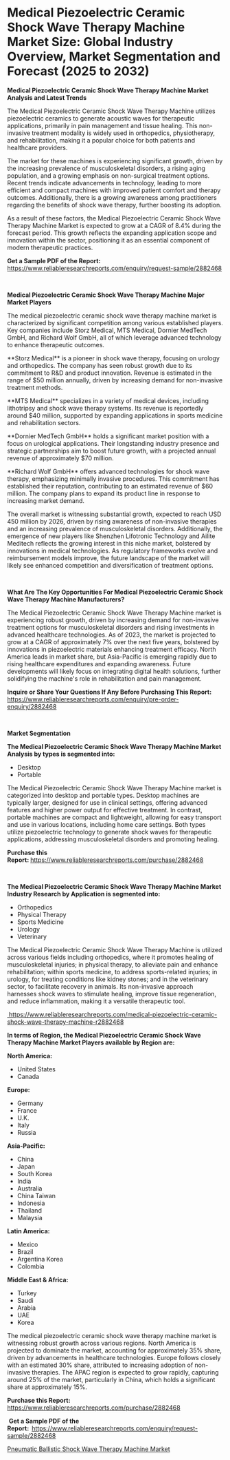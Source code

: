 <p><h1>Medical Piezoelectric Ceramic Shock Wave Therapy Machine Market Size: Global Industry Overview, Market Segmentation and Forecast (2025 to 2032)</h1></p><p><strong>Medical Piezoelectric Ceramic Shock Wave Therapy Machine Market Analysis and Latest Trends</strong></p>
<p><p>The Medical Piezoelectric Ceramic Shock Wave Therapy Machine utilizes piezoelectric ceramics to generate acoustic waves for therapeutic applications, primarily in pain management and tissue healing. This non-invasive treatment modality is widely used in orthopedics, physiotherapy, and rehabilitation, making it a popular choice for both patients and healthcare providers. </p><p>The market for these machines is experiencing significant growth, driven by the increasing prevalence of musculoskeletal disorders, a rising aging population, and a growing emphasis on non-surgical treatment options. Recent trends indicate advancements in technology, leading to more efficient and compact machines with improved patient comfort and therapy outcomes. Additionally, there is a growing awareness among practitioners regarding the benefits of shock wave therapy, further boosting its adoption. </p><p>As a result of these factors, the Medical Piezoelectric Ceramic Shock Wave Therapy Machine Market is expected to grow at a CAGR of 8.4% during the forecast period. This growth reflects the expanding application scope and innovation within the sector, positioning it as an essential component of modern therapeutic practices.</p></p>
<p><strong>Get a Sample PDF of the Report:&nbsp;</strong> <a href="https://www.reliableresearchreports.com/enquiry/request-sample/2882468?utm_campaign=3061&utm_medium=2&utm_source=Github&utm_content=ia&utm_term=13032025&utm_id=medical-piezoelectric-ceramic-shock-wave-therapy-machine">https://www.reliableresearchreports.com/enquiry/request-sample/2882468</a></p>
<p>&nbsp;</p>
<p><strong>Medical Piezoelectric Ceramic Shock Wave Therapy Machine Major Market Players</strong></p>
<p><p>The medical piezoelectric ceramic shock wave therapy machine market is characterized by significant competition among various established players. Key companies include Storz Medical, MTS Medical, Dornier MedTech GmbH, and Richard Wolf GmbH, all of which leverage advanced technology to enhance therapeutic outcomes.</p><p>**Storz Medical** is a pioneer in shock wave therapy, focusing on urology and orthopedics. The company has seen robust growth due to its commitment to R&D and product innovation. Revenue is estimated in the range of $50 million annually, driven by increasing demand for non-invasive treatment methods.</p><p>**MTS Medical** specializes in a variety of medical devices, including lithotripsy and shock wave therapy systems. Its revenue is reportedly around $40 million, supported by expanding applications in sports medicine and rehabilitation sectors.</p><p>**Dornier MedTech GmbH** holds a significant market position with a focus on urological applications. Their longstanding industry presence and strategic partnerships aim to boost future growth, with a projected annual revenue of approximately $70 million.</p><p>**Richard Wolf GmbH** offers advanced technologies for shock wave therapy, emphasizing minimally invasive procedures. This commitment has established their reputation, contributing to an estimated revenue of $60 million. The company plans to expand its product line in response to increasing market demand.</p><p>The overall market is witnessing substantial growth, expected to reach USD 450 million by 2026, driven by rising awareness of non-invasive therapies and an increasing prevalence of musculoskeletal disorders. Additionally, the emergence of new players like Shenzhen Lifotronic Technology and Ailite Meditech reflects the growing interest in this niche market, bolstered by innovations in medical technologies. As regulatory frameworks evolve and reimbursement models improve, the future landscape of the market will likely see enhanced competition and diversification of treatment options.</p></p>
<p>&nbsp;</p>
<p><strong>What Are The Key Opportunities For Medical Piezoelectric Ceramic Shock Wave Therapy Machine Manufacturers?</strong></p>
<p><p>The Medical Piezoelectric Ceramic Shock Wave Therapy Machine market is experiencing robust growth, driven by increasing demand for non-invasive treatment options for musculoskeletal disorders and rising investments in advanced healthcare technologies. As of 2023, the market is projected to grow at a CAGR of approximately 7% over the next five years, bolstered by innovations in piezoelectric materials enhancing treatment efficacy. North America leads in market share, but Asia-Pacific is emerging rapidly due to rising healthcare expenditures and expanding awareness. Future developments will likely focus on integrating digital health solutions, further solidifying the machine's role in rehabilitation and pain management.</p></p>
<p><strong>Inquire or Share Your Questions If Any Before Purchasing This Report:</strong> <a href="https://www.reliableresearchreports.com/enquiry/pre-order-enquiry/2882468?utm_campaign=3061&utm_medium=2&utm_source=Github&utm_content=ia&utm_term=13032025&utm_id=medical-piezoelectric-ceramic-shock-wave-therapy-machine">https://www.reliableresearchreports.com/enquiry/pre-order-enquiry/2882468</a></p>
<p>&nbsp;</p>
<p><strong>Market Segmentation</strong></p>
<p><strong>The Medical Piezoelectric Ceramic Shock Wave Therapy Machine Market Analysis by types is segmented into:</strong></p>
<p><ul><li>Desktop</li><li>Portable</li></ul></p>
<p><p>The Medical Piezoelectric Ceramic Shock Wave Therapy Machine market is categorized into desktop and portable types. Desktop machines are typically larger, designed for use in clinical settings, offering advanced features and higher power output for effective treatment. In contrast, portable machines are compact and lightweight, allowing for easy transport and use in various locations, including home care settings. Both types utilize piezoelectric technology to generate shock waves for therapeutic applications, addressing musculoskeletal disorders and promoting healing.</p></p>
<p><strong>Purchase this Report:&nbsp;</strong><a href="https://www.reliableresearchreports.com/purchase/2882468?utm_campaign=3061&utm_medium=2&utm_source=Github&utm_content=ia&utm_term=13032025&utm_id=medical-piezoelectric-ceramic-shock-wave-therapy-machine">https://www.reliableresearchreports.com/purchase/2882468</a></p>
<p>&nbsp;</p>
<p><strong>The Medical Piezoelectric Ceramic Shock Wave Therapy Machine Market Industry Research by Application is segmented into:</strong></p>
<p><ul><li>Orthopedics</li><li>Physical Therapy</li><li>Sports Medicine</li><li>Urology</li><li>Veterinary</li></ul></p>
<p><p>The Medical Piezoelectric Ceramic Shock Wave Therapy Machine is utilized across various fields including orthopedics, where it promotes healing of musculoskeletal injuries; in physical therapy, to alleviate pain and enhance rehabilitation; within sports medicine, to address sports-related injuries; in urology, for treating conditions like kidney stones; and in the veterinary sector, to facilitate recovery in animals. Its non-invasive approach harnesses shock waves to stimulate healing, improve tissue regeneration, and reduce inflammation, making it a versatile therapeutic tool.</p></p>
<p><a href="https://www.reliableresearchreports.com/medical-piezoelectric-ceramic-shock-wave-therapy-machine-r2882468?utm_campaign=3061&utm_medium=2&utm_source=Github&utm_content=ia&utm_term=13032025&utm_id=medical-piezoelectric-ceramic-shock-wave-therapy-machine">&nbsp;https://www.reliableresearchreports.com/medical-piezoelectric-ceramic-shock-wave-therapy-machine-r2882468</a></p>
<p><strong>In terms of Region, the Medical Piezoelectric Ceramic Shock Wave Therapy Machine Market Players available by Region are:</strong></p>
<p>
    <p> <strong> North America: </strong>
        <ul>
            <li>United States</li>
            <li>Canada</li>
        </ul>
        </p> 
    <p> <strong> Europe: </strong>
        <ul>
            <li>Germany</li>
            <li>France</li>
            <li>U.K.</li>
            <li>Italy</li>
            <li>Russia</li>
        </ul>
        </p> 
    <p> <strong> Asia-Pacific: </strong>
        <ul>
            <li>China</li>
            <li>Japan</li>
            <li>South Korea</li>
            <li>India</li>
            <li>Australia</li>
            <li>China Taiwan</li>
            <li>Indonesia</li>
            <li>Thailand</li>
            <li>Malaysia</li>
        </ul>
        </p> 
    <p> <strong> Latin America: </strong>
        <ul>
            <li>Mexico</li>
            <li>Brazil</li>
            <li>Argentina Korea</li>
            <li>Colombia</li>
        </ul>
        </p> 
    <p> <strong> Middle East & Africa: </strong>
        <ul>
            <li>Turkey</li>
            <li>Saudi</li>
            <li>Arabia</li>
            <li>UAE</li>
            <li>Korea</li>
        </ul>
    </p>
    </p>
<p><p>The medical piezoelectric ceramic shock wave therapy machine market is witnessing robust growth across various regions. North America is projected to dominate the market, accounting for approximately 35% share, driven by advancements in healthcare technologies. Europe follows closely with an estimated 30% share, attributed to increasing adoption of non-invasive therapies. The APAC region is expected to grow rapidly, capturing around 25% of the market, particularly in China, which holds a significant share at approximately 15%.</p></p>
<p><strong>Purchase this Report: </strong><a href="https://www.reliableresearchreports.com/purchase/2882468?utm_campaign=3061&utm_medium=2&utm_source=Github&utm_content=ia&utm_term=13032025&utm_id=medical-piezoelectric-ceramic-shock-wave-therapy-machine">https://www.reliableresearchreports.com/purchase/2882468</a></p>
<p>&nbsp;<strong>Get a Sample PDF of the Report:&nbsp;&nbsp;</strong><a href="https://www.reliableresearchreports.com/enquiry/request-sample/2882468?utm_campaign=3061&utm_medium=2&utm_source=Github&utm_content=ia&utm_term=13032025&utm_id=medical-piezoelectric-ceramic-shock-wave-therapy-machine">https://www.reliableresearchreports.com/enquiry/request-sample/2882468</a></p>
<p><strong></strong></p>
<p><p><a href="https://github.com/saroarmaicky/Market-Research-Report-List-1/blob/main/pneumatic-ballistic-shock-wave-therapy-machine-market.md?utm_campaign=3061&utm_medium=2&utm_source=Github&utm_content=ia&utm_term=13032025&utm_id=medical-piezoelectric-ceramic-shock-wave-therapy-machine">Pneumatic Ballistic Shock Wave Therapy Machine Market</a></p></p>
